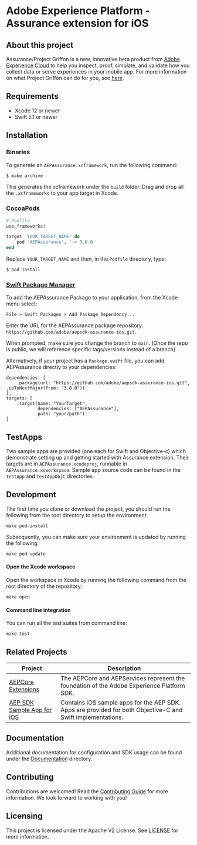 # Adobe Experience Platform - Assurance extension for iOS

## About this project

Assurance/Project Griffon is a new, innovative beta product from [Adobe Experience Cloud](https://business.adobe.com/) to help you inspect, proof, simulate, and validate how you collect data or serve experiences in your mobile app. For more information on what Project Griffon can do for you, see [here](https://aep-sdks.gitbook.io/docs/beta/project-griffon#what-can-project-griffon-do-for-you).

## Requirements
- Xcode 12 or newer
- Swift 5.1 or newer

## Installation

### Binaries

To generate an `AEPAssurance.xcframework`, run the following command:

```ruby
$ make archive
```

This generates the xcframework under the `build` folder. Drag and drop all the `.xcframeworks` to your app target in Xcode.

### [CocoaPods](https://guides.cocoapods.org/using/using-cocoapods.html)

```ruby
# Podfile
use_frameworks!

target 'YOUR_TARGET_NAME' do
    pod 'AEPAssurance', '~> 3.0.0'
end
```

Replace `YOUR_TARGET_NAME` and then, in the `Podfile` directory, type:

```ruby
$ pod install
```

### [Swift Package Manager](https://github.com/apple/swift-package-manager)

To add the AEPAssurance Package to your application, from the Xcode menu select:

`File > Swift Packages > Add Package Dependency...`

Enter the URL for the AEPAssurance package repository: `https://github.com/adobe/aepsdk-assurance-ios.git`.

When prompted, make sure you change the branch to `main`. (Once the repo is public, we will reference specific tags/versions instead of a branch)

Alternatively, if your project has a `Package.swift` file, you can add AEPAssurance directly to your dependencies:

```
dependencies: [
    .package(url: "https://github.com/adobe/aepsdk-assurance-ios.git", .upToNextMajor(from: "3.0.0"))
],
targets: [
    .target(name: "YourTarget",
            dependencies: ["AEPAssurance"],
            path: "your/path")
]
```

## TestApps
Two sample apps are provided (one each for Swift and Objective-c) which demonstrate setting up and getting started with Assurance extension. Their targets are in `AEPAssurance.xcodeproj`, runnable in `AEPAssurance.xcworkspace`. Sample app source code can be found in the `TestApp` and `TestAppObjC` directories.

## Development

The first time you clone or download the project, you should run the following from the root directory to setup the environment:

~~~
make pod-install
~~~

Subsequently, you can make sure your environment is updated by running the following:

~~~
make pod-update
~~~

#### Open the Xcode workspace
Open the workspace in Xcode by running the following command from the root directory of the repository:

~~~
make open
~~~

#### Command line integration

You can run all the test suites from command line:

~~~
make test
~~~

## Related Projects
| Project                                                      | Description                                                  |
| ------------------------------------------------------------ | ------------------------------------------------------------ |
| [AEPCore Extensions](https://github.com/adobe/aepsdk-core-ios) | The AEPCore and AEPServices represent the foundation of the Adobe Experience Platform SDK. |
| [AEP SDK Sample App for iOS](https://github.com/adobe/aepsdk-sample-app-ios) | Contains iOS sample apps for the AEP SDK. Apps are provided for both Objective-C and Swift implementations. |


## Documentation
Additional documentation for configuration and SDK usage can be found under the [Documentation](Documentation/README.md) directory.

## Contributing
Contributions are welcomed! Read the [Contributing Guide](./.github/CONTRIBUTING.md) for more information.
We look forward to working with you!

## Licensing
This project is licensed under the Apache V2 License. See [LICENSE](LICENSE) for more information.
